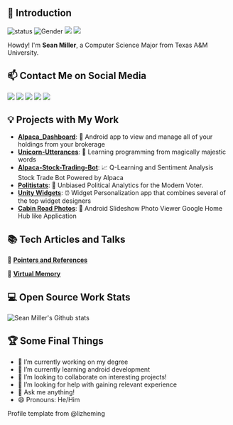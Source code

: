 ## 👋 Introduction

![status](https://img.shields.io/badge/status-up-brightgreen) ![Gender](https://img.shields.io/badge/gender-%F0%9F%A4%B5-lightgrey) ![](https://visitor-badge.glitch.me/badge?page_id=github.com/tamuseanmiller) [![](https://img.shields.io/badge/Check%20out%20my-Portfolio-red)](https://sean.millerfamily.tech/)

Howdy! I'm **Sean Miller**, a Computer Science Major from Texas A&M University. 

## 📫 Contact Me on Social Media

[![](https://img.shields.io/badge/Twitter-BeastoSean-blue)](https://twitter.com/BeastoSean) [![](https://img.shields.io/badge/LinkedIn-Sean%20Miller-informational)](https://www.linkedin.com/in/tamuseanmiller) [![](https://img.shields.io/badge/Instagram-be__defined-ff69b4)](https://www.instagram.com/be_defined/) [![](https://img.shields.io/badge/Email-sean%40millerfamily.tech-lightgrey)](mailto:i@imnerd.org) [![](https://img.shields.io/badge/Play%20Store-beDefined-important)](https://play.google.com/store/apps/dev?id=5481397734462305141&hl=en_US)

## 💡 Projects with My Work

- [**Alpaca_Dashboard**](https://github.com/tamuseanmiller/alpaca_dashboard): :money_with_wings: Android app to view and manage all of your holdings from your brokerage
- [**Unicorn-Utterances**](https://unicorn-utterances.com/unicorns/seanmiller): 🦄 Learning programming from magically majestic words
- [**Alpaca-Stock-Trading-Bot**](https://github.com/tamuseanmiller/alpaca-stock-trading-bot): :chart_with_upwards_trend: Q-Learning and Sentiment Analysis Stock Trade Bot Powered by Alpaca
- [**Politistats**](https://github.com/tamuseanmiller/Politistats): 📰 Unbiased Political Analytics for the Modern Voter.
- [**Unity Widgets**](https://play.google.com/store/apps/details?id=com.bedefined.unitywidgets&hl=en_US): :alarm_clock: Widget Personalization app that combines several of the top widget designers
- [**Cabin Road Photos**](https://github.com/tamuseanmiller/Cabin-Road-Photos): 🌲 Android Slideshow Photo Viewer Google Home Hub like Application

## 📚 Tech Articles and Talks 

📖 **[Pointers and References](https://unicorn-utterances.com/posts/pointers-and-references-cpp/)**

:memo: [**Virtual Memory**](https://unicorn-utterances.com/posts/virtual-memory-overview/)
 
## 💻 Open Source Work Stats


![Sean Miller's Github stats](https://github-readme-stats.vercel.app/api?username=tamuseanmiller&show_icons=true)

## :trophy: Some Final Things

- 🔭 I’m currently working on my degree
- 🌱 I’m currently learning android development
- 👯 I’m looking to collaborate on interesting projects!
- 🤔 I’m looking for help with gaining relevant experience
- 💬 Ask me anything!
- 😄 Pronouns: He/Him

Profile template from @lizheming
